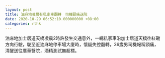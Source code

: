 ```yaml
---
layout: post
title: 油麻地凌晨有私家車翻轉　司機頸痛送院
date: 2020-10-29 06:52:10.000000000 +08:00
categories: rthk
---
```


油麻地加士居道天橋凌晨2時許發生交通意外，一輛私家車沿加士居道天橋往紅磡方向行駛，駛至近油麻地停車場大廈時，懷疑失控翻轉，36歲男司機報稱頸痛，清醒送往廣華醫院，酒精測試無超標。
